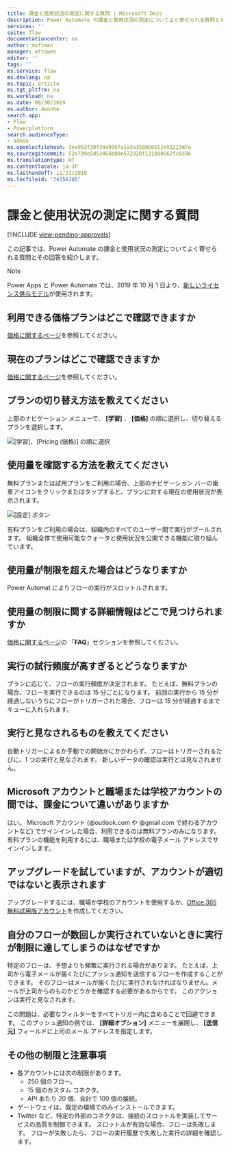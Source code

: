 ```yaml
---
title: 課金と使用状況の測定に関する質問 | Microsoft Docs
description: Power Automate の課金と使用状況の測定についてよく寄せられる質問とその回答
services: ''
suite: flow
documentationcenter: na
author: msftman
manager: aftowen
editor: ''
tags: ''
ms.service: flow
ms.devlang: na
ms.topic: article
ms.tgt_pltfrm: na
ms.workload: na
ms.date: 08/30/2019
ms.author: deonhe
search.app:
- Flow
- Powerplatform
search.audienceType:
- admin
ms.openlocfilehash: 3ea993f30f34a9997a1a3a3580b0151e93223d7a
ms.sourcegitcommit: 52e739e5d53464b80e572928f131890562fc0396
ms.translationtype: HT
ms.contentlocale: ja-JP
ms.lasthandoff: 11/21/2019
ms.locfileid: "74356785"
---
```

# <a name="billing-and-metering-questions"></a>課金と使用状況の測定に関する質問
[!INCLUDE [view-pending-approvals](includes/cc-rebrand.md)]

この記事では、Power Automate の課金と使用状況の測定についてよく寄せられる質問とその回答を紹介します。

>[!NOTE]
> Power Apps と Power Automate では、2019 年 10 月 1 日より、[新しいライセンス供与モデル](https://docs.microsoft.com/power-platform/admin/powerapps-flow-licensing-faq)が使用されます。 

## <a name="where-can-i-find-out-what-pricing-plans-are-available"></a>利用できる価格プランはどこで確認できますか

[価格に関するページ](https://flow.microsoft.com/pricing/)を参照してください。

## <a name="where-can-i-find-out-what-my-plan-is"></a>現在のプランはどこで確認できますか

[価格に関するページ](https://flow.microsoft.com/pricing/)を参照してください。

## <a name="how-do-i-switch-plans"></a>プランの切り替え方法を教えてください

上部のナビゲーション メニューで、 **[学習]** 、 **[価格]** の順に選択し、切り替えるプランを選択します。

![[学習]、[Pricing (価格)] の順に選択](./media/billing-questions/learn-pricing.png)

## <a name="how-do-i-know-how-much-ive-used"></a>使用量を確認する方法を教えてください

無料プランまたは試用プランをご利用の場合、上部のナビゲーション バーの歯車アイコンをクリックまたはタップすると、プランに対する現在の使用状況が表示されます。 

![[設定] ボタン](./media/billing-questions/settings.png)

有料プランをご利用の場合は、組織内のすべてのユーザー間で実行がプールされます。 組織全体で使用可能なクォータと使用状況を公開できる機能に取り組んでいます。

## <a name="what-happens-if-my-usage-exceeds-the-limits"></a>使用量が制限を超えた場合はどうなりますか

Power Automat によりフローの実行がスロットルされます。

## <a name="where-can-i-find-more-information-regarding-the-usage-limits"></a>使用量の制限に関する詳細情報はどこで見つけられますか

[価格に関するページ](https://flow.microsoft.com/pricing/)の 「**FAQ**」セクションを参照してください。

## <a name="what-happens-if-i-try-to-execute-runs-too-frequently"></a>実行の試行頻度が高すぎるとどうなりますか

プランに応じて、フローの実行頻度が決定されます。 たとえば、無料プランの場合、フローを実行できるのは 15 分ごとになります。 前回の実行から 15 分が経過しないうちにフローがトリガーされた場合、フローは 15 分が経過するまでキューに入れられます。

## <a name="what-counts-as-a-run"></a>実行と見なされるものを教えてください

自動トリガーによるか手動での開始かにかかわらず、フローはトリガーされるたびに、1 つの実行と見なされます。 新しいデータの確認は実行とは見なされません。

## <a name="are-there-differences-between-microsoft-accounts-and-work-or-school-accounts-for-billing"></a>Microsoft アカウントと職場または学校アカウントの間では、課金について違いがありますか

はい。 Microsoft アカウント (@outlook.com や @gmail.com で終わるアカウントなど) でサインインした場合、利用できるのは無料プランのみになります。 有料プランの機能を利用するには、職場または学校の電子メール アドレスでサインインします。

## <a name="im-trying-to-upgrade-but-im-told-my-account-isnt-eligible"></a>アップグレードを試していますが、アカウントが適切ではないと表示されます

アップグレードするには、職場か学校のアカウントを使用するか、[Office 365 無料試用版アカウント](https://powerbi.microsoft.com/documentation/powerbi-admin-signing-up-for-power-bi-with-a-new-office-365-trial/)を作成してください。

## <a name="why-did-i-run-out-of-runs-when-my-flow-only-ran-a-few-times"></a>自分のフローが数回しか実行されていないときに実行が制限に達してしまうのはなぜですか

特定のフローは、予想よりも頻繁に実行される場合があります。 たとえば、上司から電子メールが届くたびにプッシュ通知を送信するフローを作成することができます。 そのフローはメールが届くたびに実行されなければなりません。メールが上司からのものかどうかを確認する必要があるからです。 このアクションは実行と見なされます。

この問題は、必要なフィルターをすべてトリガー内に含めることで回避できます。 このプッシュ通知の例では、 **[詳細オプション]** メニューを展開し、 **[送信元]** フィールドに上司のメール アドレスを指定します。

## <a name="other-limits-and-caveats"></a>その他の制限と注意事項

* 各アカウントには次の制限があります。
  * 250 個のフロー。
  * 15 個のカスタム コネクタ。
  * API あたり 20 個、合計で 100 個の接続。
* ゲートウェイは、既定の環境でのみインストールできます。
* Twitter など、特定の外部のコネクタは、接続のスロットルを実装してサービスの品質を制御できます。 スロットルが有効な場合、フローは失敗します。 フローが失敗したら、フローの実行履歴で失敗した実行の詳細を確認します。
